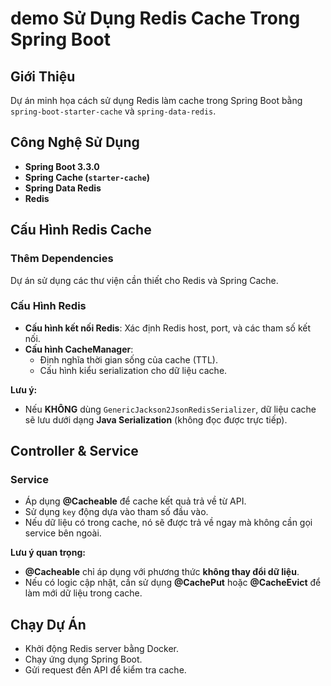 #  demo Sử Dụng Redis Cache Trong Spring Boot

##  Giới Thiệu  
Dự án minh họa cách sử dụng Redis làm cache trong Spring Boot bằng `spring-boot-starter-cache` và `spring-data-redis`.

##  Công Nghệ Sử Dụng  
- **Spring Boot 3.3.0**  
- **Spring Cache (`starter-cache`)**  
- **Spring Data Redis**  
- **Redis**  

##  Cấu Hình Redis Cache  

###  Thêm Dependencies  
Dự án sử dụng các thư viện cần thiết cho Redis và Spring Cache.

###  Cấu Hình Redis  
- **Cấu hình kết nối Redis**: Xác định Redis host, port, và các tham số kết nối.  
- **Cấu hình CacheManager**:  
  - Định nghĩa thời gian sống của cache (TTL).  
  - Cấu hình kiểu serialization cho dữ liệu cache.

 **Lưu ý:**  
- Nếu **KHÔNG** dùng `GenericJackson2JsonRedisSerializer`, dữ liệu cache sẽ lưu dưới dạng **Java Serialization** (không đọc được trực tiếp).  

##  Controller & Service  

###  Service  
- Áp dụng **@Cacheable** để cache kết quả trả về từ API.  
- Sử dụng `key` động dựa vào tham số đầu vào.  
- Nếu dữ liệu có trong cache, nó sẽ được trả về ngay mà không cần gọi service bên ngoài.  

 **Lưu ý quan trọng:**  
- **@Cacheable** chỉ áp dụng với phương thức **không thay đổi dữ liệu**.  
- Nếu có logic cập nhật, cần sử dụng **@CachePut** hoặc **@CacheEvict** để làm mới dữ liệu trong cache.  

##  Chạy Dự Án  

- Khởi động Redis server bằng Docker. 
- Chạy ứng dụng Spring Boot.  
- Gửi request đến API để kiểm tra cache.  


